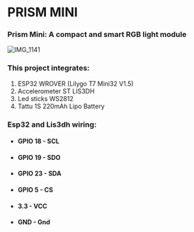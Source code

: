 # PRISM MINI
### Prism Mini: A compact and smart RGB light module

![IMG_1141](https://github.com/cassio-hsp/PrismMini/assets/38111232/7a4281e0-2bde-4bc0-8f71-62249ffe9de4)

### This project integrates:
1. ESP32 WROVER (Lilygo T7 Mini32 V1.5)
2. Accelerometer ST LIS3DH
3. Led sticks WS2812
4. Tattu 1S 220mAh Lipo Battery

### Esp32 and Lis3dh wiring:
- #### GPIO 18 - SCL
- #### GPIO 19 - SDO
- #### GPIO 23 - SDA
- #### GPIO 5 - CS
- #### 3.3 - VCC
- #### GND - Gnd







